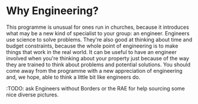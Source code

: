 # Why Engineering?

This programme is unusual for ones run in churches, because it introduces what may be a new kind of specialist to your group: an engineer.  Engineers use science to solve problems.  They're also good at thinking about time and budget constraints, because the whole point of engineering is to make things that work in the real world. It can be useful to have an engineer involved when you're thinking about your property just because of the way they are trained to think about problems and potential solutions.  You should come away from the programme with a new appreciation of engineering and, we hope, able to think a little bit like engineers do.  

:TODO:  ask Engineers without Borders or the RAE for help sourcing some nice diverse pictures.